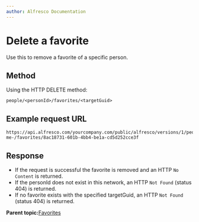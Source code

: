 ```yaml
---
author: Alfresco Documentation
---
```


# Delete a favorite

Use this to remove a favorite of a specific person.

## Method

Using the HTTP DELETE method:

```
people/<personId>/favorites/<targetGuid>
```

## Example request URL

```
https://api.alfresco.com/yourcompany.com/public/alfresco/versions/1/people/-me-/favorites/8ac18731-601b-4bb4-be1a-cd5d252cce3f
```

## Response

-   If the request is successful the favorite is removed and an HTTP `No Content` is returned.
-   If the personId does not exist in this network, an HTTP `Not Found` \(status 404\) is returned.
-   If no favorite exists with the specified targetGuid, an HTTP `Not Found` \(status 404\) is returned.

**Parent topic:**[Favorites](../../../pra/1/concepts/pra-favorites.md)

